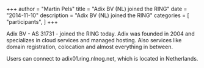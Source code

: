 +++
author = "Martin Pels"
title = "Adix BV (NL) joined the RING"
date = "2014-11-10"
description = "Adix BV (NL) joined the RING"
categories = [
    "participants",
]
+++

Adix BV - AS 31731 - joined the RING today. Adix was founded in 2004 and specializes in cloud services and managed hosting. Also services like domain registration, colocation and almost everything in between.

Users can connect to adix01.ring.nlnog.net, which is located in Netherlands.


